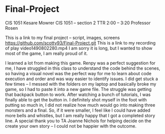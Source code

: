 # Final-Project
CIS 1051
Kesare Mowrer
CIS 1051 – section 2
TTR 2:00 – 3:20
Professor Rosen

This is a link to my final project – script, images, screens
https://github.com/scotty93/Final-Project.git
This is a link to my recording of play
video1490802280.mp4
I am sorry it is long, but I wanted to show most of the game, I am really proud of it.

I learned a lot from making this game. Renpy was a perfect suggestion for me, I have struggled in this class to understand the code behind the scenes, so having a visual novel was the perfect way for me to learn about code execution and order and was way easier to identify issues. I did get stuck a few times – I messed with the folders on my laptop and basically broke my game, so I had to paste it into a new game file. The struggle was getting that backpack button to work. After watching a bunch of tutorials, I was finally able to get the button in. I definitely shot myself in the foot with putting so much in, I did not realize how much would go into making three monsters and a final. So, if it were smaller, I feel like I could have added more bells and whistles, but I am really happy that I got a completed story line.
A special thank you to TA Joanne Nichols for helping decide on the create your own story – I could not be happier with the outcome.
